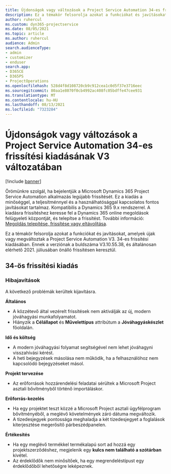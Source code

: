 ```yaml
---
title: Újdonságok vagy változások a Project Service Automation 34-es frissítési kiadásának V3 változatában
description: Ez a témakör felsorolja azokat a funkciókat és javításokat, amelyek elérhetők a Project Service Automation V3. 34-os frissítési kiadásában.
author: ruhercul
ms.custom: dyn365-projectservice
ms.date: 08/05/2021
ms.topic: article
ms.author: ruhercul
audience: Admin
search.audienceType:
- admin
- customizer
- enduser
search.app:
- D365CE
- D365PS
- ProjectOperations
ms.openlocfilehash: 528d4f8d108720cb9c912cea1c0d5f37e3716eec
ms.sourcegitcommit: 80aa1e8070f0cb4992ac408fc05bdffe47cee931
ms.translationtype: MT
ms.contentlocale: hu-HU
ms.lasthandoff: 08/13/2021
ms.locfileid: "7323284"
---
```

# <a name="whats-new-or-changed-in-project-service-automation-update-release-34-v3"></a>Újdonságok vagy változások a Project Service Automation 34-es frissítési kiadásának V3 változatában

[!include [banner](../includes/psa-now-project-operations.md)]

Örömünkre szolgál, ha bejelentjük a Microsoft Dynamics 365 Project Service Automation alkalmazás legújabb frissítését. Ez a kiadás a minőséggel, a teljesítménnyel és a használhatósággal kapcsolatos fontos javításokat tartalmaz. Kompatibilis a Dynamics 365 9.x rendszerrel. A kiadásra frissítéshez keresse fel a Dynamics 365 online megoldások felügyeleti központját, és telepítse a frissítést. További információ: [Megoldás telepítése, frissítése vagy eltávolítása](/power-platform/admin/install-remove-preferred-solution).

Ez a témakör felsorolja azokat a funkciókat és javításokat, amelyek újak vagy megváltoztak a Project Service Automation V3. 34-es frissítési kiadásában. Ennek a verziónak a buldszáma V3.10.55.38, és általánosan elérhető 2021. júliusában önálló frissítésen keresztül.

## <a name="update-release-34"></a>34-ös frissítési kiadás

### <a name="bug-fixes"></a>Hibajavítások
A következő problémák kerültek kijavításra.

**Általános**

- A közzétevő által vezérelt frissítések nem aktiválják az új, modern jóváhagyási munkafolyamatot.
- Hiányzik a **Célállapot** és **Művelettípus** attribútum a **Jóváhagyáskészlet** főoldalán.

**Idő és költség**

- A modern jóváhagyási folyamat segítségével nem lehet jóváhagyni visszahívási kérést.
- A heti bejegyzések másolása nem működik, ha a felhasználóhoz nem kapcsolódó bejegyzéseket másol.

**Projekt tervezése**

- Az erőforrások hozzárendelési feladatai sérültek a Microsoft Project asztali bővítményből történő importáláskor.

**Erőforrás-kezelés**

- Ha egy projektet teszt közzé a Microsoft Project asztali ügyfélprogram bővítményéből, a meglévő követelmények záró dátuma megváltozik.
- A tizedesjegyek pontossága meghaladja a két tizedesjegyet a foglalások kiterjesztése megerősítő párbeszédpanelen.

**Értékesítés**

- Ha egy meglévő termékkel termékalapú sort ad hozzá egy projektszerződéshez, megjelenik egy **kulcs nem található a szótárban** kivétel.
- Az érdeklődők nem minősítőek, ha egy megrendeléstípust egy érdeklődőből lehetőségre leképeznek.
